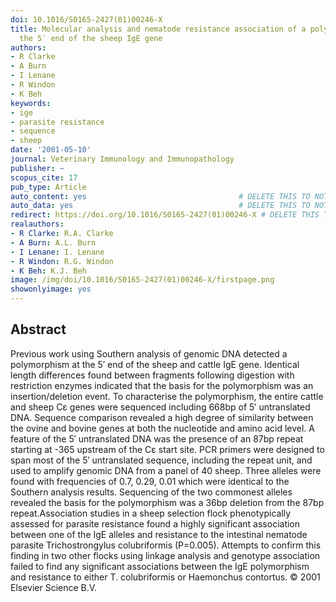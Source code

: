 ```yaml
---
doi: 10.1016/S0165-2427(01)00246-X
title: Molecular analysis and nematode resistance association of a polymorphism at
  the 5′ end of the sheep IgE gene
authors:
- R Clarke
- A Burn
- I Lenane
- R Windon
- K Beh
keywords:
- ige
- parasite resistance
- sequence
- sheep
date: '2001-05-10'
journal: Veterinary Immunology and Immunopathology
publisher: ~
scopus_cite: 17
pub_type: Article
auto_content: yes                                  # DELETE THIS TO NOT AUTO GENERATE CONTENT
auto_data: yes                                     # DELETE THIS TO NOT AUTO GENERATE METADATA
redirect: https://doi.org/10.1016/S0165-2427(01)00246-X # DELETE THIS TO NOT REDIRECT
realauthors:
- R Clarke: R.A. Clarke
- A Burn: A.L. Burn
- I Lenane: I. Lenane
- R Windon: R.G. Windon
- K Beh: K.J. Beh
image: /img/doi/10.1016/S0165-2427(01)00246-X/firstpage.png
showonlyimage: yes
---
```



## Abstract
Previous work using Southern analysis of genomic DNA detected a polymorphism at the 5′ end of the sheep and cattle IgE gene. Identical length differences found between fragments following digestion with restriction enzymes indicated that the basis for the polymorphism was an insertion/deletion event. To characterise the polymorphism, the entire cattle and sheep Cε genes were sequenced including 668bp of 5′ untranslated DNA. Sequence comparison revealed a high degree of similarity between the ovine and bovine genes at both the nucleotide and amino acid level. A feature of the 5′ untranslated DNA was the presence of an 87bp repeat starting at -365 upstream of the Cε start site. PCR primers were designed to span most of the 5′ untranslated sequence, including the repeat unit, and used to amplify genomic DNA from a panel of 40 sheep. Three alleles were found with frequencies of 0.7, 0.29, 0.01 which were identical to the Southern analysis results. Sequencing of the two commonest alleles revealed the basis for the polymorphism was a 36bp deletion from the 87bp repeat.Association studies in a sheep selection flock phenotypically assessed for parasite resistance found a highly significant association between one of the IgE alleles and resistance to the intestinal nematode parasite Trichostrongylus colubriformis (P=0.005). Attempts to confirm this finding in two other flocks using linkage analysis and genotype association failed to find any significant associations between the IgE polymorphism and resistance to either T. colubriformis or Haemonchus contortus. © 2001 Elsevier Science B.V.
